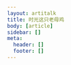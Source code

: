 ```yaml
---
layout: artitalk
title: 时光这只老母鸡
body: [article]
sidebar: []
meta:
  header: []
  footer: []
---
```

